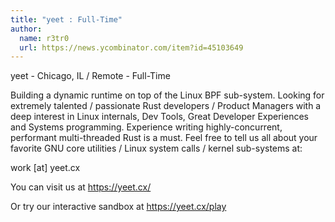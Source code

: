```yaml
---
title: "yeet : Full-Time"
author:
  name: r3tr0
  url: https://news.ycombinator.com/item?id=45103649
---
```

yeet - Chicago, IL &#x2F; Remote - Full-Time

Building a dynamic runtime on top of the Linux BPF sub-system. Looking for extremely talented &#x2F; passionate Rust developers &#x2F; Product Managers with a deep interest in Linux internals, Dev Tools, Great Developer Experiences and Systems programming. Experience writing highly-concurrent, performant multi-threaded Rust is a must. Feel free to tell us all about your favorite GNU core utilities &#x2F; Linux system calls &#x2F; kernel sub-systems at:

work [at] yeet.cx

You can visit us at <a href="https:&#x2F;&#x2F;yeet.cx&#x2F;" rel="nofollow">https:&#x2F;&#x2F;yeet.cx&#x2F;</a>

Or try our interactive sandbox at <a href="https:&#x2F;&#x2F;yeet.cx&#x2F;play" rel="nofollow">https:&#x2F;&#x2F;yeet.cx&#x2F;play</a>
<JobApplication />
